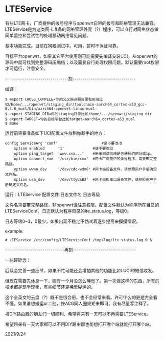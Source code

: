 # LTEService
有些LTE网卡，厂商提供的拨号程序与openwrt自带的拨号和网络管理无法兼容。LTEService是为这类网卡准备的网络管理外壳（?）程序，可以自行对网络状态做简单监控和尝试性的处理移动网络常见问题。

基本功能完成，目前在狗粮测试中。可用，暂时不保证可靠。

目标平台openwrt，如果其它平台使用则可能需要先编译安装UCI，从openwrt的源码中就可找到完整源码压缩档；以及需要自行处理权限问题，默认需要root权限才可运行，注意安全。

--------------------------------割--------------------------------

编译：
```
$ export CROSS_COMPILE=你的交叉编译器目录和前缀比如/home/.../openwrt/staging_dir/toolchain-aarch64_cortex-a53_gcc-8.4.0_musl/bin/aarch64-openwrt-linux-musl-
$ export STAGING_DIR=你的staging目录比如/home/.../openwrt/staging_dir
$ export TARGET=你的目标平台比如target-aarch64_cortex-a53_musl
$ make
```

运行前需要准备如下UCI配置文件放到你趁手的地方：
```
config ServiceArg 'conf'                    #请不要改动
	option enabled      '1'             #请不要改动
	option ping_target  'www.xxx...'    #用来测试网络是否通畅的网址或ip。
	option connect_exe  '/usr/bin/xxx'  #网卡厂商提供的拨号程序，需要带完整路径。
	option wwan_dev     '/dev/cdc-wdm0' #网卡猫设备文件，请参照用户手册确定文件名。
	option usb_dev      '/dev/ttyUSB2'  #网卡模拟串口设备文件，请参照用户手册确定文件名。
```

运行：LTEService 配置文件 日志文件名 日志等级

文件名需要带完整路径，非openwrt请注意权限。配置文件默认为程序所在目录的LTEServiceConf，日志默认为程序目录的lte_status.log，等级0。

日志等级0~3，0最少，如果出现不稳定不妨试着逐步提高来摸摸情况。

example:
```
# LTEService /etc/config/LTEServiceConf /tmp/log/lte_status.log 0 &
```

------------------------------再割--------------------------------

一些碎碎念：

后续会完善一些细节。如果不忙可能还会增加其他的功能比如LUCI和短信收发。

但现在需要先休息一下，能有一个月没怎么睡觉了。第一次做这样的东西，所有的技术都是现学现卖，有些细节还是稀里糊涂的。

这个全英文的云盘（?）既不是很会用，也不会经常来看。许可什么的更是完全看不懂。如果谁想搬运or二创，按ACG同人圈规矩来即可。我有尽量写注释了。

祝DIY路由器的朋友们一切顺利，希望将来有一天可以不再需要LTEService。

希望将来有一天大家都可以不用DIY路由器也能想打开哪个站就能打开哪个站。

2021/9/24
